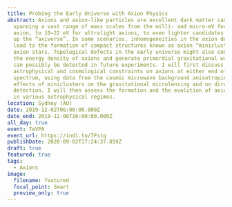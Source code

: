 ```yaml
---
title: Probing the Early Universe with Axion Physics
abstract: Axions and axion-like particles are excellent dark matter candidates,
  spanning a vast range of mass scales from the milli- and micro-eV for the QCD
  axion, to 10−22 eV for ultralight axions, to even lighter candidates that make
  up the “axiverse”. In some scenarios, inhomogeneities in the axion density
  lead to the formation of compact structures known as axion “miniclusters” and
  axion stars. Topological defects in the early universe might also contribute
  the energy density of axions and generate primordial gravitational waves that
  can possibly be detected in future experiments. I will first discuss
  astrophysical and cosmological constraints on axions at either end of this
  spectrum, using data from the cosmic microwave background anisotropies and the
  effects of miniclusters on the gravitational microlensing and on direct
  detection. I will then assess the formation and the evolution of axion stars
  in various astrophysical regimes.
location: Sydney (AU)
date: 2019-12-02T06:00:00.000Z
date_end: 2019-12-06T16:00:00.000Z
all_day: true
event: TeVPA
event_url: https://indi.to/7Fstq
publishDate: 2020-09-02T17:24:37.859Z
draft: true
featured: true
tags:
  - Axions
image:
  filename: featured
  focal_point: Smart
  preview_only: true
---
```

